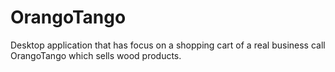 # OrangoTango
Desktop application that has focus on a shopping cart of a real business call OrangoTango which sells wood products.
